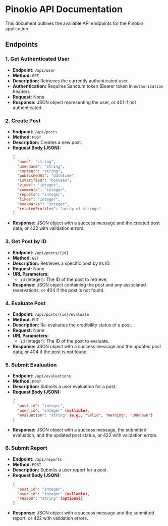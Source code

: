 # Pinokio API Documentation

This document outlines the available API endpoints for the Pinokio application.

## Endpoints

### 1. Get Authenticated User

- **Endpoint:** `/api/user`
- **Method:** `GET`
- **Description:** Retrieves the currently authenticated user.
- **Authentication:** Requires Sanctum token (Bearer token in `Authorization` header).
- **Request:** None
- **Response:** JSON object representing the user, or 401 if not authenticated.

### 2. Create Post

- **Endpoint:** `/api/posts`
- **Method:** `POST`
- **Description:** Creates a new post.
- **Request Body (JSON):**
  ```json
  {
    "name": "string",
    "username": "string",
    "content": "string",
    "publishedAt": "datetime",
    "isVerified": "boolean",
    "views": "integer",
    "comments": "integer",
    "reposts": "integer",
    "likes": "integer",
    "bookmarks": "integer",
    "relatedProfiles": "array of strings"
  }
  ```
- **Response:** JSON object with a success message and the created post data, or 422 with validation errors.

### 3. Get Post by ID

- **Endpoint:** `/api/posts/{id}`
- **Method:** `GET`
- **Description:** Retrieves a specific post by its ID.
- **Request:** None
- **URL Parameters:**
    - `id` (integer): The ID of the post to retrieve.
- **Response:** JSON object containing the post and any associated reservations, or 404 if the post is not found.

### 4. Evaluate Post

- **Endpoint:** `/api/posts/{id}/evaluate`
- **Method:** `PUT`
- **Description:** Re-evaluates the credibility status of a post.
- **Request:** None
- **URL Parameters:**
    - `id` (integer): The ID of the post to evaluate.
- **Response:** JSON object with a success message and the updated post data, or 404 if the post is not found.

### 5. Submit Evaluation

- **Endpoint:** `/api/evaluations`
- **Method:** `POST`
- **Description:** Submits a user evaluation for a post.
- **Request Body (JSON):**
  ```json
  {
    "post_id": "integer",
    "user_id": "integer" (nullable),
    "evaluation": "string" (e.g., "Valid", "Warning", "Unknown")
  }
  ```
- **Response:** JSON object with a success message, the submitted evaluation, and the updated post status, or 422 with validation errors.

### 6. Submit Report

- **Endpoint:** `/api/reports`
- **Method:** `POST`
- **Description:** Submits a user report for a post.
- **Request Body (JSON):**
  ```json
  {
    "post_id": "integer",
    "user_id": "integer" (nullable),
    "reason": "string" (optional)
  }
  ```
- **Response:** JSON object with a success message and the submitted report, or 422 with validation errors.